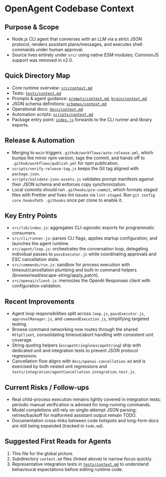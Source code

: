 # OpenAgent Codebase Context

## Purpose & Scope

- Node.js CLI agent that converses with an LLM via a strict JSON protocol, renders assistant plans/messages, and executes shell commands under human approval.
- Source lives entirely under `src/` using native ESM modules; CommonJS support was removed in v2.0.

## Quick Directory Map

- Core runtime overview: [`src/context.md`](src/context.md)
- Tests: [`tests/context.md`](tests/context.md)
- Prompts & agent guidance: [`prompts/context.md`](prompts/context.md), [`brain/context.md`](brain/context.md)
- JSON schema definitions: [`schemas/context.md`](schemas/context.md)
- Operational docs: [`docs/context.md`](docs/context.md)
- Automation scripts: [`scripts/context.md`](scripts/context.md)
- Package entry point: [`index.js`](index.js) forwards to the CLI runner and library exports.

## Release & Automation

- Merging to `main` triggers `.github/workflows/auto-release.yml`, which bumps the minor npm version, tags the commit, and hands off to `.github/workflows/publish.yml` for npm publication.
- `scripts/verify-release-tag.js` keeps the Git tag aligned with `package.json`.
- `scripts/validate-json-assets.js` validates prompt manifests against their JSON schema and enforces copy synchronization.
- Local commits should run `.githooks/pre-commit`, which formats staged files with Prettier and fixes lint issues via `lint-staged`. Run `git config core.hooksPath .githooks` once per clone to enable it.

## Key Entry Points

- `src/lib/index.js`: aggregates CLI-agnostic exports for programmatic consumers.
- `src/cli/runner.js`: parses CLI flags, applies startup configuration, and launches the agent runtime.
- `src/agent/loop.js`: orchestrates the conversation loop, delegating individual passes to `passExecutor.js` while coordinating approvals and ESC cancellation state.
- `src/commands/run.js`: sandbox for process execution with timeout/cancellation plumbing and built-in command helpers (browse/read/escape-string/apply_patch).
- `src/openai/client.js`: memoizes the OpenAI Responses client with configuration validation.

## Recent Improvements

- Agent loop responsibilities split across `loop.js`, `passExecutor.js`, `approvalManager.js`, and `commandExecution.js`, simplifying targeted testing.
- Browse command networking now routes through the shared `HttpClient`, consolidating timeout/abort handling with consistent unit coverage.
- String quoting helpers (`escapeString`/`unescapeString`) ship with dedicated unit and integration tests to prevent JSON protocol regressions.
- Cancellation flow aligns with `docs/openai-cancellation.md` and is exercised by both nested unit regressions and `tests/integration/agentCancellation.integration.test.js`.

## Current Risks / Follow-ups

- Real child-process execution remains lightly covered in integration tests; periodic manual verification is advised for long-running commands.
- Model completions still rely on single-attempt JSON parsing; retries/backoff for malformed assistant output remain TODO.
- Documentation cross-links between code hotspots and long-form docs are still being expanded (tracked in `todo.md`).

## Suggested First Reads for Agents

1. This file for the global picture.
2. Subdirectory `context.md` files (linked above) to narrow focus quickly.
3. Representative integration tests in [`tests/context.md`](tests/context.md) to understand behavioural expectations before editing runtime code.
